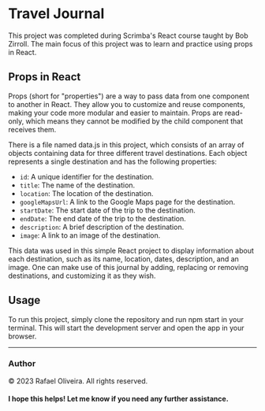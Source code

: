 # Travel Journal
This project was completed during Scrimba's React course taught by Bob Zirroll. The main focus of this project was to learn and practice using props in React.

## Props in React
Props (short for "properties") are a way to pass data from one component to another in React. They allow you to customize and reuse components, making your code more modular and easier to maintain. Props are read-only, which means they cannot be modified by the child component that receives them.

There is a file named data.js in this project, which consists of an array of objects containing data for three different travel destinations. Each object represents a single destination and has the following properties:

- `id`: A unique identifier for the destination.
- `title`: The name of the destination.
- `location`: The location of the destination.
- `googleMapsUrl`: A link to the Google Maps page for the destination.
- `startDate`: The start date of the trip to the destination.
- `endDate`: The end date of the trip to the destination.
- `description`: A brief description of the destination.
- `image`: A link to an image of the destination.

This data was used in this simple React project to display information about each destination, such as its name, location, dates, description, and an image. One can make use of this journal by adding, replacing or removing destinations, and customizing it as they wish.

## Usage
To run this project, simply clone the repository and run npm start in your terminal. This will start the development server and open the app in your browser.

---
### Author
© 2023 Rafael Oliveira. All rights reserved.

#### I hope this helps! Let me know if you need any further assistance.